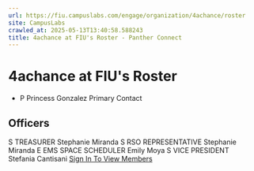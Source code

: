 ```yaml
---
url: https://fiu.campuslabs.com/engage/organization/4achance/roster
site: CampusLabs
crawled_at: 2025-05-13T13:40:58.588243
title: 4achance at FIU's Roster - Panther Connect
---
```


#  4achance at FIU's Roster 
  * P
Princess Gonzalez
Primary Contact


##  Officers 
S
TREASURER
Stephanie Miranda
S
RSO REPRESENTATIVE
Stephanie Miranda
E
EMS SPACE SCHEDULER
Emily Moya
S
VICE PRESIDENT
Stefania Cantisani
[Sign In To View Members](https://fiu.campuslabs.com/engage/account/login?returnUrl=/engage/organization/4achance/roster)
